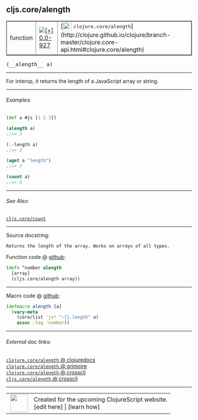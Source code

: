 ## cljs.core/alength



 <table border="1">
<tr>
<td>function</td>
<td><a href="https://github.com/cljsinfo/cljs-api-docs/tree/0.0-927"><img valign="middle" alt="[+] 0.0-927" title="Added in 0.0-927" src="https://img.shields.io/badge/+-0.0--927-lightgrey.svg"></a> </td>
<td>
[<img height="24px" valign="middle" src="http://i.imgur.com/1GjPKvB.png"> <samp>clojure.core/alength</samp>](http://clojure.github.io/clojure/branch-master/clojure.core-api.html#clojure.core/alength)
</td>
</tr>
</table>


 <samp>
(__alength__ a)<br>
</samp>

---

For interop, it returns the length of a JavaScript array or string.

---

###### Examples:

```clj
(def a #js [1 2 3])

(alength a)
;;=> 3

(.-length a)
;;=> 3

(aget a "length")
;;=> 3

(count a)
;;=> 3
```

---

###### See Also:

[`cljs.core/count`](cljs.core_count.md)<br>

---


Source docstring:

```
Returns the length of the array. Works on arrays of all types.
```


Function code @ [github](https://github.com/clojure/clojurescript/blob/r3115/src/cljs/cljs/core.cljs#L283-L286):

```clj
(defn ^number alength
  [array]
  (cljs.core/alength array))
```

<!--
Repo - tag - source tree - lines:

 <pre>
clojurescript @ r3115
└── src
    └── cljs
        └── cljs
            └── <ins>[core.cljs:283-286](https://github.com/clojure/clojurescript/blob/r3115/src/cljs/cljs/core.cljs#L283-L286)</ins>
</pre>

-->

---

Macro code @ [github](https://github.com/clojure/clojurescript/blob/r3115/src/clj/cljs/core.clj#L1768-L1771):

```clj
(defmacro alength [a]
  (vary-meta
    (core/list 'js* "~{}.length" a)
    assoc :tag 'number))
```

<!--
Repo - tag - source tree - lines:

 <pre>
clojurescript @ r3115
└── src
    └── clj
        └── cljs
            └── <ins>[core.clj:1768-1771](https://github.com/clojure/clojurescript/blob/r3115/src/clj/cljs/core.clj#L1768-L1771)</ins>
</pre>
-->

---


###### External doc links:

[`clojure.core/alength` @ clojuredocs](http://clojuredocs.org/clojure.core/alength)<br>
[`clojure.core/alength` @ grimoire](http://conj.io/store/v1/org.clojure/clojure/1.7.0-beta3/clj/clojure.core/alength/)<br>
[`clojure.core/alength` @ crossclj](http://crossclj.info/fun/clojure.core/alength.html)<br>
[`cljs.core/alength` @ crossclj](http://crossclj.info/fun/cljs.core.cljs/alength.html)<br>

---

 <table>
<tr><td>
<img valign="middle" align="right" width="48px" src="http://i.imgur.com/Hi20huC.png">
</td><td>
Created for the upcoming ClojureScript website.<br>
[edit here] | [learn how]
</td></tr></table>

[edit here]:https://github.com/cljsinfo/cljs-api-docs/blob/master/cljsdoc/cljs.core_alength.cljsdoc
[learn how]:https://github.com/cljsinfo/cljs-api-docs/wiki/cljsdoc-files

<!--

This information was too distracting to show to readers, but I'll leave it
commented here since it is helpful to:

- pretty-print the data used to generate this document
- and show how to retrieve that data



The API data for this symbol:

```clj
{:description "For interop, it returns the length of a JavaScript array or string.",
 :return-type number,
 :ns "cljs.core",
 :name "alength",
 :signature ["[a]"],
 :history [["+" "0.0-927"]],
 :type "function",
 :related ["cljs.core/count"],
 :full-name-encode "cljs.core_alength",
 :source {:code "(defn ^number alength\n  [array]\n  (cljs.core/alength array))",
          :title "Function code",
          :repo "clojurescript",
          :tag "r3115",
          :filename "src/cljs/cljs/core.cljs",
          :lines [283 286]},
 :extra-sources [{:code "(defmacro alength [a]\n  (vary-meta\n    (core/list 'js* \"~{}.length\" a)\n    assoc :tag 'number))",
                  :title "Macro code",
                  :repo "clojurescript",
                  :tag "r3115",
                  :filename "src/clj/cljs/core.clj",
                  :lines [1768 1771]}],
 :examples [{:id "26f79f",
             :content "```clj\n(def a #js [1 2 3])\n\n(alength a)\n;;=> 3\n\n(.-length a)\n;;=> 3\n\n(aget a \"length\")\n;;=> 3\n\n(count a)\n;;=> 3\n```"}],
 :full-name "cljs.core/alength",
 :clj-symbol "clojure.core/alength",
 :docstring "Returns the length of the array. Works on arrays of all types."}

```

Retrieve the API data for this symbol:

```clj
;; from Clojure REPL
(require '[clojure.edn :as edn])
(-> (slurp "https://raw.githubusercontent.com/cljsinfo/cljs-api-docs/catalog/cljs-api.edn")
    (edn/read-string)
    (get-in [:symbols "cljs.core/alength"]))
```

-->
